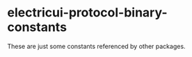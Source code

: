 # electricui-protocol-binary-constants

These are just some constants referenced by other packages.
